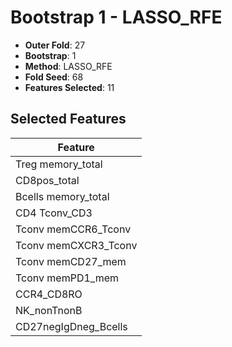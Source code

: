 # Bootstrap 1 - LASSO_RFE

- **Outer Fold**: 27
- **Bootstrap**: 1
- **Method**: LASSO_RFE
- **Fold Seed**: 68
- **Features Selected**: 11

## Selected Features

| Feature |
|---------|
| Treg memory_total |
| CD8pos_total |
| Bcells memory_total |
| CD4 Tconv_CD3 |
| Tconv memCCR6_Tconv |
| Tconv memCXCR3_Tconv |
| Tconv memCD27_mem |
| Tconv memPD1_mem |
| CCR4_CD8RO |
| NK_nonTnonB |
| CD27negIgDneg_Bcells |
